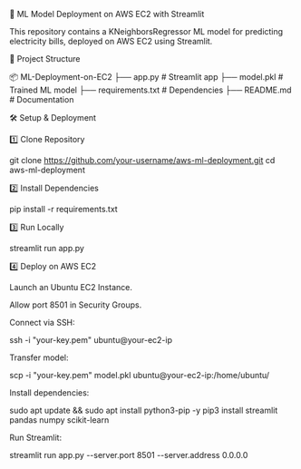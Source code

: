 🚀 ML Model Deployment on AWS EC2 with Streamlit

This repository contains a KNeighborsRegressor ML model for predicting electricity bills, deployed on AWS EC2 using Streamlit.

📂 Project Structure

📦 ML-Deployment-on-EC2
├── app.py       # Streamlit app
├── model.pkl    # Trained ML model
├── requirements.txt  # Dependencies
├── README.md    # Documentation

🛠️ Setup & Deployment

1️⃣ Clone Repository

git clone https://github.com/your-username/aws-ml-deployment.git
cd aws-ml-deployment

2️⃣ Install Dependencies

pip install -r requirements.txt

3️⃣ Run Locally

streamlit run app.py

4️⃣ Deploy on AWS EC2

Launch an Ubuntu EC2 Instance.

Allow port 8501 in Security Groups.

Connect via SSH:

ssh -i "your-key.pem" ubuntu@your-ec2-ip

Transfer model:

scp -i "your-key.pem" model.pkl ubuntu@your-ec2-ip:/home/ubuntu/

Install dependencies:

sudo apt update && sudo apt install python3-pip -y
pip3 install streamlit pandas numpy scikit-learn

Run Streamlit:

streamlit run app.py --server.port 8501 --server.address 0.0.0.0

